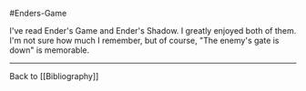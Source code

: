 #Enders-Game

I've read Ender's Game and Ender's Shadow.  I greatly enjoyed both of them.  I'm not sure how much I remember, but of course, "The enemy's gate is down" is memorable.

---
Back to [[Bibliography]]